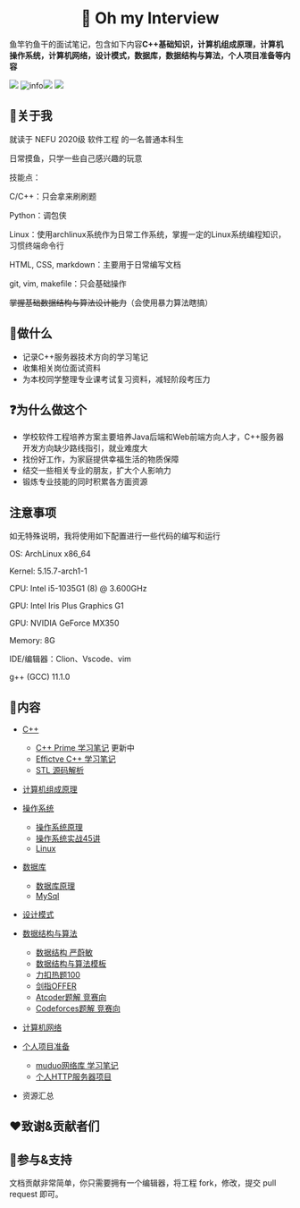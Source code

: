 <h1 align="center">📔 Oh my Interview</h1>
<div align="left">
<p>
鱼竿钓鱼干的面试笔记，包含如下内容<strong>C++基础知识，计算机组成原理，计算机操作系统，计算机网络，设计模式，数据库，数据结构与算法，个人项目准备等内容</strong>
</p>
    </div> 


[![](https://img.shields.io/badge/OS-Arch%20Linux-33aadd?style=flat-square&logo=arch-linux&logoColor=ffffff)](https://www.archlinux.org/) 
![info](https://img.shields.io/badge/Languae-C%2B%2B-green)![](https://img.shields.io/badge/Languae-markdown-orange)
![](https://img.shields.io/badge/Tools-Typora-blue)



## 🧒关于我

就读于 NEFU 2020级 软件工程  的一名普通本科生

日常摸鱼，只学一些自己感兴趣的玩意

技能点：

C/C++：只会拿来刷刷题

Python：调包侠

Linux：使用archlinux系统作为日常工作系统，掌握一定的Linux系统编程知识，习惯终端命令行

HTML,  CSS, markdown：主要用于日常编写文档

git, vim, makefile：只会基础操作

~~掌握基础数据结构与算法设计能力~~（会使用暴力算法瞎搞）



## 📝做什么

* 记录C++服务器技术方向的学习笔记
* 收集相关岗位面试资料
* 为本校同学整理专业课考试复习资料，减轻阶段考压力



## ❓为什么做这个

* 学校软件工程培养方案主要培养Java后端和Web前端方向人才，C++服务器开发方向缺少路线指引，就业难度大
* 找份好工作，为家庭提供幸福生活的物质保障
* 结交一些相关专业的朋友，扩大个人影响力
* 锻炼专业技能的同时积累各方面资源



## 注意事项

如无特殊说明，我将使用如下配置进行一些代码的编写和运行

OS: ArchLinux  x86_64

Kernel: 5.15.7-arch1-1

CPU: Intel i5-1035G1 (8) @ 3.600GHz

GPU: Intel Iris Plus Graphics G1

GPU: NVIDIA GeForce MX350

Memory: 8G

IDE/编辑器：Clion、Vscode、vim

g++ (GCC) 11.1.0



## 📒内容

* [C++](C++/README.md)

  * [C++ Prime 学习笔记](C++/C++prime/README.md) 更新中
  * [Effictve C++ 学习笔记]()
  * [STL 源码解析]()

* [计算机组成原理](zh-cn/guide)

* [操作系统]()

  * [操作系统原理]()
  * [操作系统实战45讲](操作系统/操作系统实战45讲)
  * [Linux]()

* [数据库]()

  * [数据库原理]()
  * [MySql]()

* [设计模式]()

* [数据结构与算法]()
  
  * [数据结构 严蔚敏](数据结构与算法/数据结构%20严蔚敏/README.md)
  * [数据结构与算法模板](数据结构与算法据结构与算法模板)
  * [力扣热题100]()
  * [剑指OFFER]()
  * [Atcoder题解 竞赛向]()
  * [Codeforces题解 竞赛向]()
  
* [计算机网络]()

* [个人项目准备]()

  * [muduo网络库 学习笔记]()
  * [个人HTTP服务器项目]()

* 资源汇总

	

	



## ❤️致谢&贡献者们



## 📌参与&支持

文档贡献非常简单，你只需要拥有一个编辑器，将工程 fork，修改，提交 pull request 即可。

